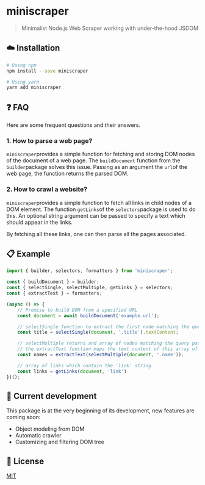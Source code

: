 # miniscraper

> Minimalist Node.js Web Scraper working with under-the-hood JSDOM

## :cloud: Installation

```sh
# Using npm
npm install --save miniscraper

# Using yarn
yarn add miniscraper
```

## :question: FAQ


Here are some frequent questions and their answers.

### 1. How to parse a web page?

`miniscraper`provides a simple function for fetching and storing DOM nodes of the document of a web page. 
The `buildDocument` function from the `builder`package solves this issue. Passing as an argument the `url`of the web page,
the function returns the parsed DOM.

### 2. How to crawl a website?

`miniscraper`provides a simple function to fetch all links in child nodes of a DOM element.
The function `getLinks`of the `selectors`package is used to do this. 
An optional string argument can be passed to specify a text which should appear in the links.

By fetching all these links, one can then parse all the pages associated.

## :clipboard: Example

```js
import { builder, selectors, formatters } from 'miniscraper';

const { buildDocument } = builder;
const { selectSingle, selectMultiple, getLinks } = selectors;
const { extractText } = formatters;

(async () => {
    // Promise to build DOM from a specified URL
    const document = await buildDocument('example.url');

    // selectSingle function to extract the first node matching the query passed
    const title = selectSingle(document, '.title').textContent;

    // selectMultiple returns and array of nodes matching the query passed
    // the extractText function maps the text content of this array of nodes
    const names = extractText(selectMultiple(document, '.name'));

    // array of links which contain the 'link' string
    const links = getLinks(document, 'link')
})();
```

## :dizzy: Current development

This package is at the very beginning of its development, new features are coming soon:
* Object modeling from DOM
* Automatic crawler
* Customizing and filtering DOM tree

## :scroll: License

[MIT][license]

[license]: /LICENSE